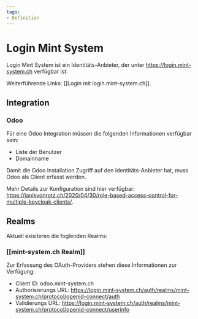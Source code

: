```yaml
---
tags:
- Definition
---
```

# Login Mint System

Login Mint System ist ein Identitäts-Anbieter, der unter https://login.mint-system.ch verfügbar ist.

Weiterführende Links: [[Login mit login.mint-system.ch]].

## Integration

### Odoo

Für eine Odoo Integration müssen die folgenden Informationen verfügbar sein:

* Liste der Benutzer
* Domainname

Damit die Odoo Installation Zugriff auf den Identitäts-Anbieter hat, muss Odoo als Client erfasst werden.

Mehr Details zur Konfiguration sind hier verfügbar: https://janikvonrotz.ch/2020/04/30/role-based-access-control-for-multiple-keycloak-clients/.

## Realms

Aktuell exisiteren die foglenden Realms:
### [[mint-system.ch Realm]]

Zur Erfassung des OAuth-Providers stehen diese Informationen zur Verfügung:

* Client ID: odoo.mint-system.ch
* Authorisierungs URL: https://login.mint-system.ch/auth/realms/mint-system.ch/protocol/openid-connect/auth
* Validierungs URL: https://login.mint-system.ch/auth/realms/mint-system.ch/protocol/openid-connect/userinfo
